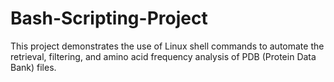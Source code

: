 # Bash-Scripting-Project
This project demonstrates the use of Linux shell commands to automate the retrieval, filtering, and amino acid frequency analysis of PDB (Protein Data Bank) files.

